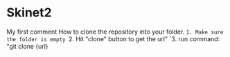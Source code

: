 ﻿# Skinet2
My first comment
How to clone the repository into your folder.
`1. Make sure the folder is empty
`2. Hit "clone" button to get the url"
`3. run command: "git clone {url}
